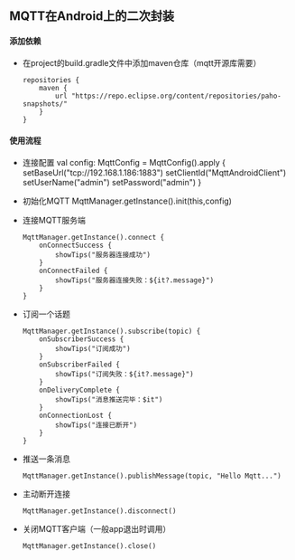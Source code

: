 ## MQTT在Android上的二次封装
#### 添加依赖
* 在project的build.gradle文件中添加maven仓库（mqtt开源库需要）


      repositories {
          maven {
              url "https://repo.eclipse.org/content/repositories/paho-snapshots/"
          }
      }


#### 使用流程


* 连接配置
        val config: MqttConfig = MqttConfig().apply {
            setBaseUrl("tcp://192.168.1.186:1883")
            setClientId("MqttAndroidClient")
            setUserName("admin")
            setPassword("admin")
        }
* 初始化MQTT
     MqttManager.getInstance().init(this,config)



* 连接MQTT服务端

      MqttManager.getInstance().connect {
          onConnectSuccess {
              showTips("服务器连接成功")
          }
          onConnectFailed {
              showTips("服务器连接失败：${it?.message}")
          }
      }


* 订阅一个话题

      MqttManager.getInstance().subscribe(topic) {
          onSubscriberSuccess {
              showTips("订阅成功")
          }
          onSubscriberFailed {
              showTips("订阅失败：${it?.message}")
          }
          onDeliveryComplete {
              showTips("消息推送完毕：$it")
          }
          onConnectionLost {
              showTips("连接已断开")
          }
      }

* 推送一条消息

      MqttManager.getInstance().publishMessage(topic, "Hello Mqtt...")

* 主动断开连接

      MqttManager.getInstance().disconnect()

* 关闭MQTT客户端（一般app退出时调用）

      MqttManager.getInstance().close()

